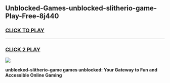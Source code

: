 
## Unblocked-Games-unblocked-slitherio-game-Play-Free-8j440
<h3>
<a href="https://premium76.site?title=unblocked-slitherio-game&ref=18A1">CLICK TO PLAY</a></h3>
<hr>

<h3>
<a href="https://premium76.site?title=unblocked-slitherio-game&ref=18A1">CLICK 2 PLAY</a>
  
</h3>

<a href="https://premium76.site?title=unblocked-slitherio-game&ref=18A1"><img src="https://clearcache.store/games.png"></a>


**unblocked-slitherio-game games unblocked: Your Gateway to Fun and Accessible Online Gaming**
